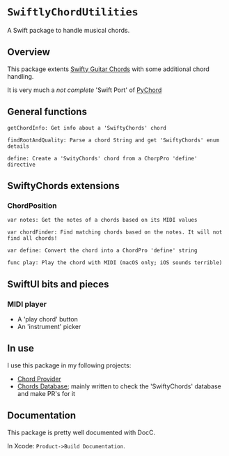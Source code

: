 # ``SwiftlyChordUtilities``

A Swift package to handle musical chords.

## Overview

This package extents [Swifty Guitar Chords](https://github.com/BeauNouvelle/SwiftyGuitarChords) with some additional chord handling.

It is very much a *not complete* 'Swift Port' of [PyChord](https://github.com/yuma-m/pychord)

## General functions

    getChordInfo: Get info about a 'SwiftyChords' chord
    
    findRootAndQuality: Parse a chord String and get 'SwiftyChords' enum details
    
    define: Create a 'SwityChords' chord from a ChorpPro 'define' directive

## SwiftyChords extensions

### ChordPosition

    var notes: Get the notes of a chords based on its MIDI values
    
    var chordFinder: Find matching chords based on the notes. It will not find all chords!
    
    var define: Convert the chord into a ChordPro 'define' string
    
    func play: Play the chord with MIDI (macOS only; iOS sounds terrible)
    
## SwiftUI bits and pieces

### MIDI player

- A 'play chord' button
- An 'instrument' picker

## In use

I use this package in my following projects:

- [Chord Provider](https://github.com/Desbeers/Chord-Provider)
- [Chords Database](https://github.com/Desbeers/Chords-Database); mainly written to check the 'SwiftyChords' database and make PR's for it

## Documentation

This package is pretty well documented with DocC.

In Xcode: `Product->Build Documentation`.

